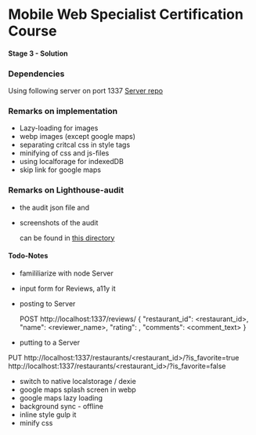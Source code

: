 # Mobile Web Specialist Certification Course

#### Stage 3 - Solution

### Dependencies

Using following server on port 1337
[Server repo](https://github.com/udacity/mws-restaurant-stage-3)

### Remarks on implementation

* Lazy-loading for images
* webp images (except google maps)
* separating critcal css in style tags
* minifying of css and js-files
* using localforage for indexedDB
* skip link for google maps

### Remarks on Lighthouse-audit

* the audit json file and
* screenshots of the audit

  can be found in [this directory](/audit_info/)

#### Todo-Notes

* famililiarize with node Server
* input form for Reviews, a11y it
* posting to Server

  POST http://localhost:1337/reviews/
  {
  "restaurant_id": <restaurant_id>,
  "name": <reviewer_name>,
  "rating": <rating>,
  "comments": <comment_text>
  }

* putting to a Server

PUT
http://localhost:1337/restaurants/<restaurant_id>/?is_favorite=true
http://localhost:1337/restaurants/<restaurant_id>/?is_favorite=false

* switch to native localstorage / dexie
* google maps splash screen in webp
* google maps lazy loading
* background sync - offline
* inline style gulp it
* minify css
